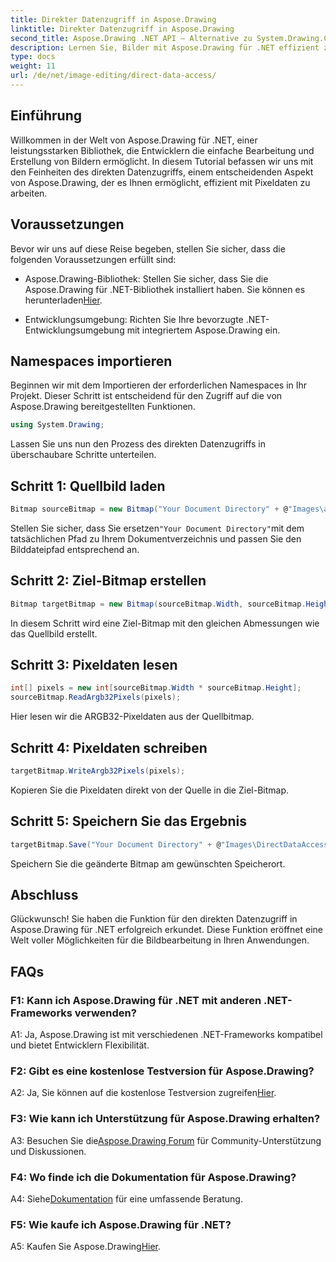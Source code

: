 ```yaml
---
title: Direkter Datenzugriff in Aspose.Drawing
linktitle: Direkter Datenzugriff in Aspose.Drawing
second_title: Aspose.Drawing .NET API – Alternative zu System.Drawing.Common
description: Lernen Sie, Bilder mit Aspose.Drawing für .NET effizient zu bearbeiten. Tauchen Sie mit unserer Schritt-für-Schritt-Anleitung in den direkten Datenzugriff ein.
type: docs
weight: 11
url: /de/net/image-editing/direct-data-access/
---
```

## Einführung

Willkommen in der Welt von Aspose.Drawing für .NET, einer leistungsstarken Bibliothek, die Entwicklern die einfache Bearbeitung und Erstellung von Bildern ermöglicht. In diesem Tutorial befassen wir uns mit den Feinheiten des direkten Datenzugriffs, einem entscheidenden Aspekt von Aspose.Drawing, der es Ihnen ermöglicht, effizient mit Pixeldaten zu arbeiten.

## Voraussetzungen

Bevor wir uns auf diese Reise begeben, stellen Sie sicher, dass die folgenden Voraussetzungen erfüllt sind:

-  Aspose.Drawing-Bibliothek: Stellen Sie sicher, dass Sie die Aspose.Drawing für .NET-Bibliothek installiert haben. Sie können es herunterladen[Hier](https://releases.aspose.com/drawing/net/).

- Entwicklungsumgebung: Richten Sie Ihre bevorzugte .NET-Entwicklungsumgebung mit integriertem Aspose.Drawing ein.

## Namespaces importieren

Beginnen wir mit dem Importieren der erforderlichen Namespaces in Ihr Projekt. Dieser Schritt ist entscheidend für den Zugriff auf die von Aspose.Drawing bereitgestellten Funktionen.

```csharp
using System.Drawing;
```

Lassen Sie uns nun den Prozess des direkten Datenzugriffs in überschaubare Schritte unterteilen.

## Schritt 1: Quellbild laden

```csharp
Bitmap sourceBitmap = new Bitmap("Your Document Directory" + @"Images\aspose_logo.png");
```

 Stellen Sie sicher, dass Sie ersetzen`"Your Document Directory"`mit dem tatsächlichen Pfad zu Ihrem Dokumentverzeichnis und passen Sie den Bilddateipfad entsprechend an.

## Schritt 2: Ziel-Bitmap erstellen

```csharp
Bitmap targetBitmap = new Bitmap(sourceBitmap.Width, sourceBitmap.Height, System.Drawing.Imaging.PixelFormat.Format32bppPArgb);
```

In diesem Schritt wird eine Ziel-Bitmap mit den gleichen Abmessungen wie das Quellbild erstellt.

## Schritt 3: Pixeldaten lesen

```csharp
int[] pixels = new int[sourceBitmap.Width * sourceBitmap.Height];
sourceBitmap.ReadArgb32Pixels(pixels);
```

Hier lesen wir die ARGB32-Pixeldaten aus der Quellbitmap.

## Schritt 4: Pixeldaten schreiben

```csharp
targetBitmap.WriteArgb32Pixels(pixels);
```

Kopieren Sie die Pixeldaten direkt von der Quelle in die Ziel-Bitmap.

## Schritt 5: Speichern Sie das Ergebnis

```csharp
targetBitmap.Save("Your Document Directory" + @"Images\DirectDataAccess_out.png");
```

Speichern Sie die geänderte Bitmap am gewünschten Speicherort.

## Abschluss

Glückwunsch! Sie haben die Funktion für den direkten Datenzugriff in Aspose.Drawing für .NET erfolgreich erkundet. Diese Funktion eröffnet eine Welt voller Möglichkeiten für die Bildbearbeitung in Ihren Anwendungen.

## FAQs

### F1: Kann ich Aspose.Drawing für .NET mit anderen .NET-Frameworks verwenden?

A1: Ja, Aspose.Drawing ist mit verschiedenen .NET-Frameworks kompatibel und bietet Entwicklern Flexibilität.

### F2: Gibt es eine kostenlose Testversion für Aspose.Drawing?

 A2: Ja, Sie können auf die kostenlose Testversion zugreifen[Hier](https://releases.aspose.com/).

### F3: Wie kann ich Unterstützung für Aspose.Drawing erhalten?

 A3: Besuchen Sie die[Aspose.Drawing Forum](https://forum.aspose.com/c/diagram/17) für Community-Unterstützung und Diskussionen.

### F4: Wo finde ich die Dokumentation für Aspose.Drawing?

A4: Siehe[Dokumentation](https://reference.aspose.com/drawing/net/) für eine umfassende Beratung.

### F5: Wie kaufe ich Aspose.Drawing für .NET?

 A5: Kaufen Sie Aspose.Drawing[Hier](https://purchase.aspose.com/buy).